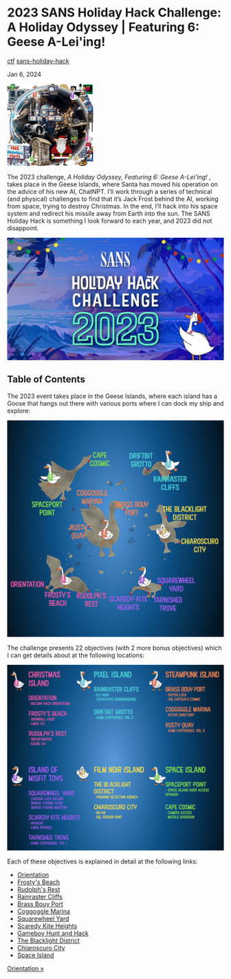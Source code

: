 # 2023 SANS Holiday Hack Challenge: A Holiday Odyssey | Featuring 6: Geese A-Lei'ing!

[ctf](/tags#ctf ) [sans-holiday-hack](/tags#sans-holiday-hack )  
  
Jan 6, 2024

![](../img/hh23-cover.png)

The 2023 challenge, _A Holiday Odyssey, Featuring 6: Geese A-Lei’ing!_ , takes
place in the Geese Islands, where Santa has moved his operation on the advice
of his new AI, ChatNPT. I’ll work through a series of technical (and physical)
challenges to find that it’s Jack Frost behind the AI, working from space,
trying to destroy Christmas. In the end, I’ll hack into his space system and
redirect his missile away from Earth into the sun. The SANS Holiday Hack is
something I look forward to each year, and 2023 did not disappoint.

![SANS Holiday Hack Challenge 2023](../img/holidayhack2023.jpg)

## Table of Contents

The 2023 event takes place in the Geese Islands, where each island has a Goose
that hangs out there with various ports where I can dock my ship and explore:

![](../img/hhc23-GooseMaps.png)

The challenge presents 22 objectives (with 2 more bonus objectives) which I
can get details about at the following locations:

![](../img/hhc23-GooseObjectives.png)

Each of these objectives is explained in detail at the following links:

  * [Orientation](/holidayhack2023/orientation)
  * [Frosty's Beach](/holidayhack2023/frostys)
  * [Rudolph's Rest](/holidayhack2023/rudolphs)
  * [Rainraster Cliffs](/holidayhack2023/rainraster)
  * [Brass Bouy Port](/holidayhack2023/brassbouy)
  * [Coggoggle Marina](/holidayhack2023/coggoggle)
  * [Squarewheel Yard](/holidayhack2023/squarewheel)
  * [Scaredy Kite Heights](/holidayhack2023/scaredykite)
  * [Gameboy Hunt and Hack](/holidayhack2023/gameboy)
  * [The Blacklight District](/holidayhack2023/blacklight)
  * [Chiaroscuro City](/holidayhack2023/chiaroscuro)
  * [Space Island](/holidayhack2023/space)

[Orientation »](/holidayhack2023/orientation)

[](/holidayhack2023/)

